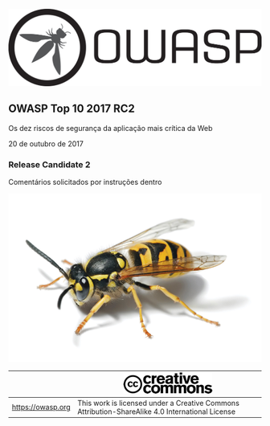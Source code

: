 ![OWASP LOGO](images/OWASP_logo.png)

## OWASP Top 10 2017 RC2

Os dez riscos de segurança da aplicação mais crítica da Web

20 de outubro de 2017

### Release Candidate 2

Comentários solicitados por instruções dentro

![WASP Logo URL TBA](images/front-wasp.png)

|  | ![Creative Commons License Logo](images/front-cc.png) |
| -- | -- |
| https://owasp.org | This work is licensed under a Creative Commons Attribution-ShareAlike 4.0 International License |





